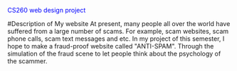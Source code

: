 <span style="color: blue;">CS260 web design project</span>

#Description of My website
At present, many people all over the world have suffered from a large number of scams. For example, scam websites, scam phone calls, scam text messages and etc. In my project of this semester, I hope to make a fraud-proof website called "ANTI-SPAM". Through the simulation of the fraud scene to let people think about the psychology of the scammer.
